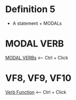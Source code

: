 # Definition 5
* A statement + MODALs

# MODAL VERB 
[MODAL VERBs](/English/Grammar/Verbs/ModalVerb.md) <-- Ctrl + Click

# VF8, VF9, VF10
[Verb Function](/English/Grammar/Verbs/VF%20-%20VerbFunction.md#91) <-- Ctrl + Click